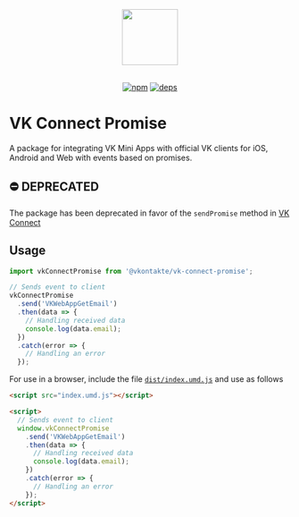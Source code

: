 <div align="center">
  <a href="https://github.com/VKCOM">
    <img width="100" height="100" src="https://avatars3.githubusercontent.com/u/1478241?s=200&v=4">
  </a>
  <br>
  <br>

[![npm][npm]][npm-url]
[![deps][deps]][deps-url]

[npm]: https://img.shields.io/npm/v/@vkontakte/vk-connect-promise.svg
[npm-url]: https://npmjs.com/package/@vkontakte/vk-connect-promise
[deps]: https://img.shields.io/david/vkcom/vk-connect-promise.svg
[deps-url]: https://david-dm.org/vkcom/vk-connect-promise

</div>

# VK Connect Promise

A package for integrating VK Mini Apps with official VK clients for iOS, Android and Web with events based on promises.

## ⛔️ DEPRECATED

The package has been deprecated in favor of the `sendPromise` method in [VK Connect](https://github.com/vkcom/vk-connect)

## Usage

```js
import vkConnectPromise from '@vkontakte/vk-connect-promise';

// Sends event to client
vkConnectPromise
  .send('VKWebAppGetEmail')
  .then(data => {
    // Handling received data
    console.log(data.email);
  })
  .catch(error => {
    // Handling an error
  });
```

For use in a browser, include the file [`dist/index.umd.js`](http://unpkg.com/@vkontakte/vk-connect-promise/dist/index.umd.js) and use as follows

```html
<script src="index.umd.js"></script>

<script>
  // Sends event to client
  window.vkConnectPromise
    .send('VKWebAppGetEmail')
    .then(data => {
      // Handling received data
      console.log(data.email);
    })
    .catch(error => {
      // Handling an error
    });
</script>
```
